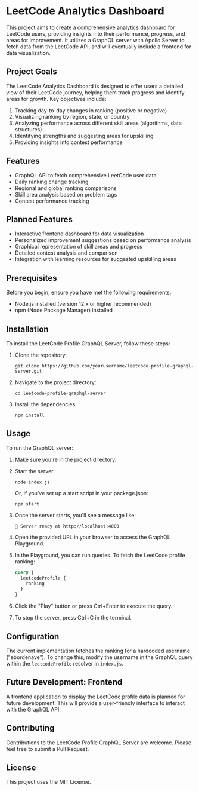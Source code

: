 # LeetCode Analytics Dashboard

This project aims to create a comprehensive analytics dashboard for LeetCode users, providing insights into their performance, progress, and areas for improvement. It utilizes a GraphQL server with Apollo Server to fetch data from the LeetCode API, and will eventually include a frontend for data visualization.

## Project Goals

The LeetCode Analytics Dashboard is designed to offer users a detailed view of their LeetCode journey, helping them track progress and identify areas for growth. Key objectives include:

1. Tracking day-to-day changes in ranking (positive or negative)
2. Visualizing ranking by region, state, or country
3. Analyzing performance across different skill areas (algorithms, data structures)
4. Identifying strengths and suggesting areas for upskilling
5. Providing insights into contest performance

## Features

- GraphQL API to fetch comprehensive LeetCode user data
- Daily ranking change tracking
- Regional and global ranking comparisons
- Skill area analysis based on problem tags
- Contest performance tracking

## Planned Features

- Interactive frontend dashboard for data visualization
- Personalized improvement suggestions based on performance analysis
- Graphical representation of skill areas and progress
- Detailed contest analysis and comparison
- Integration with learning resources for suggested upskilling areas

## Prerequisites

Before you begin, ensure you have met the following requirements:

- Node.js installed (version 12.x or higher recommended)
- npm (Node Package Manager) installed

## Installation

To install the LeetCode Profile GraphQL Server, follow these steps:

1. Clone the repository:
   ```
   git clone https://github.com/yourusername/leetcode-profile-graphql-server.git
   ```

2. Navigate to the project directory:
   ```
   cd leetcode-profile-graphql-server
   ```

3. Install the dependencies:
   ```
   npm install
   ```

## Usage

To run the GraphQL server:

1. Make sure you're in the project directory.

2. Start the server:
   ```
   node index.js
   ```
   Or, if you've set up a start script in your package.json:
   ```
   npm start
   ```

3. Once the server starts, you'll see a message like:
   ```
   🚀 Server ready at http://localhost:4000
   ```

4. Open the provided URL in your browser to access the GraphQL Playground.

5. In the Playground, you can run queries. To fetch the LeetCode profile ranking:
   ```graphql
   query {
     leetcodeProfile {
       ranking
     }
   }
   ```

6. Click the "Play" button or press Ctrl+Enter to execute the query.

7. To stop the server, press Ctrl+C in the terminal.

## Configuration

The current implementation fetches the ranking for a hardcoded username ("ebordenave"). To change this, modify the username in the GraphQL query within the `leetcodeProfile` resolver in `index.js`.

## Future Development: Frontend

A frontend application to display the LeetCode profile data is planned for future development. This will provide a user-friendly interface to interact with the GraphQL API.

## Contributing

Contributions to the LeetCode Profile GraphQL Server are welcome. Please feel free to submit a Pull Request.

## License

This project uses the MIT License.